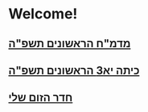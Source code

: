 # Welcome!

## [מדמ"ח הראשונים תשפ"ה](https://docs.google.com/document/d/1dld9wXXdvzCpWRWiYyq2OuRJC_ulmolfUFkrHb8nLj0/edit?usp=sharing)
## [כיתה יא3 הראשונים תשפ"ה](https://docs.google.com/document/d/1O3CGlc2Qg66RhqXkKDK25_4_HB8olhEKMIbRojV7Y04/edit?usp=sharing)
## [חדר הזום שלי](https://us04web.zoom.us/j/5684313969?pwd=y47f4iXk0WOF74rsa41xTKanQrrsbW.1)


